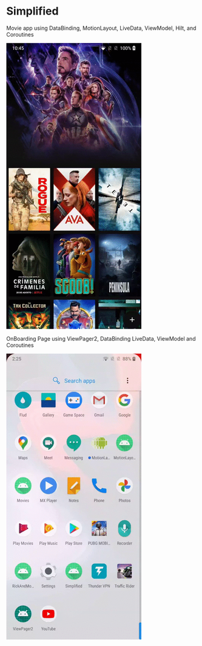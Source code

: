 # Simplified
Movie app using DataBinding, MotionLayout, LiveData, ViewModel, Hilt, and Coroutines

![](fab_button.gif)

OnBoarding Page using ViewPager2, DataBinding LiveData, ViewModel and Coroutines

![](bottom_bar.gif)
